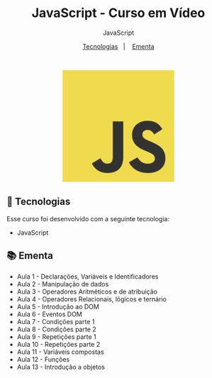 <h1 align="center"> JavaScript - Curso em Vídeo </h1>

<p align="center">
JavaScript
</p>

<p align="center">
  <a href="#-tecnologias">Tecnologias</a>&nbsp;&nbsp;&nbsp;|&nbsp;&nbsp;&nbsp;
  <a href="#-ementa">Ementa</a>
</p>

<br>

<p align="center">
  <img alt="JavaScript Logo" src="./assets/JavaScript-logo.png" width="50%">
</p>

## 🚀 Tecnologias

Esse curso foi desenvolvido com a seguinte tecnologia:

- JavaScript

## 📚 Ementa
- Aula 1 - Declarações, Variáveis e Identificadores
- Aula 2 - Manipulação de dados
- Aula 3 - Operadores Aritméticos e de atribuição
- Aula 4 - Operadores Relacionais, lógicos e ternário
- Aula 5 - Introdução ao DOM
- Aula 6 - Eventos DOM
- Aula 7 - Condições parte 1
- Aula 8 - Condições parte 2
- Aula 9 - Repetições parte 1
- Aula 10 - Repetições parte 2
- Aula 11 - Variáveis compostas
- Aula 12 - Funções
- Aula 13 - Introdução a objetos
